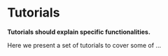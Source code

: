 # Tutorials

**Tutorials should explain specific functionalities.**

Here we present a set of tutorials to cover some of ...
